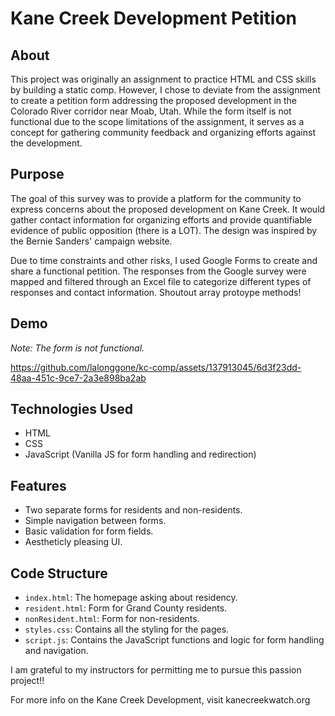 # Kane Creek Development Petition

## About

This project was originally an assignment to practice HTML and CSS skills by building a static comp. However, I chose to deviate from the assignment to create a petition form addressing the proposed development in the Colorado River corridor near Moab, Utah. While the form itself is not functional due to the scope limitations of the assignment, it serves as a concept for gathering community feedback and organizing efforts against the development.

## Purpose

The goal of this survey was to provide a platform for the community to express concerns about the proposed development on Kane Creek. It would gather contact information for organizing efforts and provide quantifiable evidence of public opposition (there is a LOT). The design was inspired by the Bernie Sanders' campaign website.

Due to time constraints and other risks, I used Google Forms to create and share a functional petition. The responses from the Google survey were mapped and filtered through an Excel file to categorize different types of responses and contact information. Shoutout array protoype methods!



## Demo

*Note: The form is not functional.*

https://github.com/lalonggone/kc-comp/assets/137913045/6d3f23dd-48aa-451c-9ce7-2a3e898ba2ab

## Technologies Used

- HTML
- CSS
- JavaScript (Vanilla JS for form handling and redirection)

## Features

- Two separate forms for residents and non-residents.
- Simple navigation between forms.
- Basic validation for form fields.
- Aestheticly pleasing UI.

## Code Structure

- `index.html`: The homepage asking about residency.
- `resident.html`: Form for Grand County residents.
- `nonResident.html`: Form for non-residents.
- `styles.css`: Contains all the styling for the pages.
- `script.js`: Contains the JavaScript functions and logic for form handling and navigation.

I am grateful to my instructors for permitting me to pursue this passion project!!

For more info on the Kane Creek Development, visit kanecreekwatch.org
